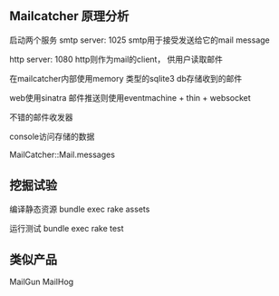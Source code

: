 ## Mailcatcher 原理分析

启动两个服务
smtp server: 1025
smtp用于接受发送给它的mail message

http server: 1080
http则作为mail的client， 供用户读取邮件

在mailcatcher内部使用memory 类型的sqlite3 db存储收到的邮件

web使用sinatra
邮件推送则使用eventmachine + thin + websocket

不错的邮件收发器

console访问存储的数据

MailCatcher::Mail.messages

## 挖掘试验

编译静态资源
bundle exec rake assets

运行测试
bundle exec rake test   


## 类似产品

MailGun
MailHog
